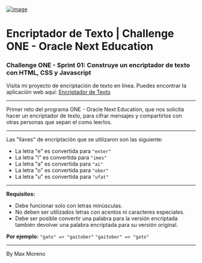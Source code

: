



<p align="center">

[![image](https://github.com/MaxEnocMN/Encript_text/assets/145205051/6e58c16d-58c0-4814-9c27-a5431b50a6e1)](https://d335luupugsy2.cloudfront.net/cms%2Ffiles%2F10224%2F1671210503Prancheta_3.png?utm_campaign=alura_latam_-_challenge_email_projeto_1_esp&utm_medium=email&utm_source=RD+Station) </p>

  # Encriptador de Texto | Challenge ONE - Oracle Next Education

### Challenge ONE - Sprint 01: Construye un encriptador de texto con HTML, CSS y Javascript

 Visita mi proyecto de encriptación de texto en línea.
Puedes encontrar la aplicación web aquí: [Encriptador de Texto](https://maxenocmn.github.io/Encript_text/)

---

Primer reto del programa ONE - Oracle Next Education, que  nos solicita hacer un encriptador de texto, para cifrar mensajes y compartirlos con otras personas que sepan el como leerlos.

---

Las "llaves" de encriptación que se utilizaron son las siguiente:  
  
  - La letra "e" es convertida para `"enter"`
  - La letra "i" es convertida para `"imes"`
  - La letra "a" es convertida para `"ai"`
  - La letra "o" es convertida para `"ober"`
  - La letra "u" es convertida para `"ufat"`

---

**Requisitos:**  
  - Debe funcionar solo con letras minúsculas.
  - No deben ser utilizados letras con acentos ni caracteres especiales.
  - Debe ser posible convertir una palabra para la versión encriptada también devolver una palabra encriptada para su versión original.  

**Por ejemplo:** `"gato" => "gaitober"` `"gaitober" => "gato"`

---
By Max Moreno

  


 

